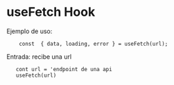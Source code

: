 # useFetch Hook 

Ejemplo de uso: 
```
    const  { data, loading, error } = useFetch(url);
```
Entrada: recibe una url 
```
   cont url = 'endpoint de una api 
   useFetch(url)  
```


